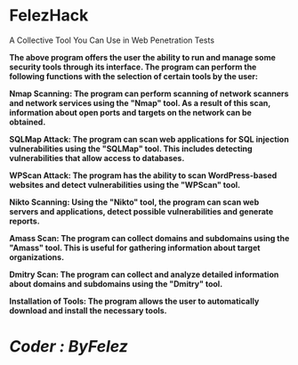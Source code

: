 # FelezHack
 A Collective Tool You Can Use in Web Penetration Tests

 **The above program offers the user the ability to run and manage some security tools through its interface. The program can perform the following functions with the selection of certain tools by the user:**

**Nmap Scanning: The program can perform scanning of network scanners and network services using the "Nmap" tool. As a result of this scan, information about open ports and targets on the network can be obtained.**

**SQLMap Attack: The program can scan web applications for SQL injection vulnerabilities using the "SQLMap" tool. This includes detecting vulnerabilities that allow access to databases.**

**WPScan Attack: The program has the ability to scan WordPress-based websites and detect vulnerabilities using the "WPScan" tool.**

**Nikto Scanning: Using the "Nikto" tool, the program can scan web servers and applications, detect possible vulnerabilities and generate reports.**

**Amass Scan: The program can collect domains and subdomains using the "Amass" tool. This is useful for gathering information about target organizations.**

**Dmitry Scan: The program can collect and analyze detailed information about domains and subdomains using the "Dmitry" tool.**

**Installation of Tools: The program allows the user to automatically download and install the necessary tools.**

# ***Coder : ByFelez***
